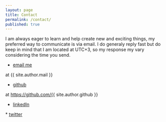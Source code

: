 ```yaml
---
layout: page
title: Contact
permalink: /contact/
published: true
---
```


<div class="page" markdown="1">

I am always eager to learn and help create new and exciting things, my preferred way to communicate is via email.
I do generaly reply fast but do keep in mind that I am located at UTC+3, so my response my vary considering the time you send.

* <a href="mailto:{{ site.author.mail }}" target="_blank" title="email me">
  <span class="icon-mail_outline"></span> email me
</a> at {{ site.author.mail }}
* <a href="https://github.com/{{ site.author.github }}" target="_blank" class="smaller">
  <span class="icon-github"></span> github
</a> at https://github.com/{{ site.author.github }}
* <a href="https://www.linkedin.com/in/{{ site.author.linkedin }}" target="_blank" class="smaller">
  <span class="icon-language"></span> linkedIn
</a>
* <a href="https://twitter.com/{{ site.author.twitter }}" target="_blank" class="smaller">
  <span class="icon-twitter"></span> twitter
</a>

</div>
